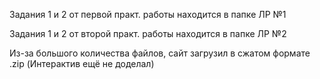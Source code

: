 Задания 1 и 2 от первой практ. работы находится в папке ЛР №1

Задания 1 и 2 от второй практ. работы находится в папке ЛР №2

Из-за большого количества файлов, сайт загрузил в сжатом формате .zip (Интерактив ещё не доделал)
